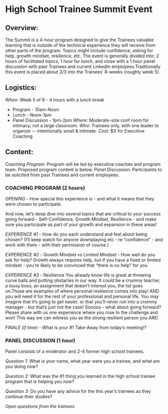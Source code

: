 # High School Trainee Summit Event

## Overview:

The Summit is a 4-hour program designed to give the Trainees valuable learning that is outside of the technical experience they will receive from other parts of the program.  Topics might include confidence, asking for help, growth mindset, resilience, etc.  The event is generally divided into: 2 hours of facilitated topics, 1 hour for lunch, and close with a 1 hour panel discussion with past Trainees and current LinkedIn employees.Traditionally this event is placed about 2/3 into the Trainees’ 8-weeks (roughly week 5).

## Logistics:

*When:* Week 5 of 8 - 4 hours with a lunch break
* Program - 10am-Noon
* Lunch - Noon-1pm
* Panel Discussion - 1pm-2pm
*Where:* Moderate-size conf room for intimacy, not a large classroom.
*Who:* Trainees only, with one leader to organize -- intentionally small & intimate.
*Cost:* $X for Executive Coaching

## Content:

*Coaching Program:* Program will be led by executive coaches and program team. Proposed program content is below.
*Panel Discussion:* Participants to be solicited from past Trainees and current employees.


### COACHING PROGRAM (2 hours)

*OPENING* - How special this experience is - and what it means that they were chosen to participate.

And now, let’s deep dive into several topics that are critical to your success going forward -
Self-Confidence, Growth Mindset, Resilience - and make sure you participate as part of your growth and expansion in these areas!

*EXPERIENCE #1* - How do you each understand and feel about being chosen?
(I’ll keep watch for anyone downplaying etc - re “confidence” - and work with them - with their permission of course.)

*EXPERIENCE #2* - Growth Mindset vs Limited Mindset - How well do you ask for help?
Growth always requires help, but if you have a fixed or limited mindset - you’re likely to be convinced that “there is no help” for you.

*EXPERIENCE #3* - Resilience
You already know life is great at throwing curve balls and putting obstacles in our way. It could be a crummy teacher, a lousy boss, an assignment that doesn’t interest you, the list goes on.Those are examples of where  personal resilience comes into play! AND you will need it for the rest of your professional and personal life. You may imagine that it’s going to get easier, or that you’ll never run into a crummy manager - but that’s just not the case! Sooooo - what about going forward? Please share with us one experience where you rose to the challenge and won! This way we can witness you as the strong resilient person you ARE!

*FINALE (if time)* - What is your #1 Take-Away from today’s meeting!?

### PANEL DISCUSSION (1 hour)

Panel consists of a moderator and 2-4 former high school trainees.

*Question 1:* What is your name, what year were you a trainee, and what are you doing now?

*Question 2:* What was the #1 thing you learned in the high school trainee program that is helping you now?

*Question 3:* Do you have any advice for the this year’s trainees as they continue their studies?

*Open questions from the trainees.*


